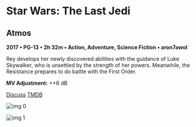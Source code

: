# Star Wars: The Last Jedi

## Atmos

**2017 • PG-13 • 2h 32m • Action, Adventure, Science Fiction • aron7awol**

Rey develops her newly discovered abilities with the guidance of Luke Skywalker, who is unsettled by the strength of her powers. Meanwhile, the Resistance prepares to do battle with the First Order.

**MV Adjustment:** ++6 dB

[Discuss](https://www.avsforum.com/threads/bass-eq-for-filtered-movies.2995212/post-56748480)  [TMDB](181808)

![img 0](https://i.imgur.com/sZwRFug.jpg)

![img 1](https://i.imgur.com/UHF7IQZ.png)

